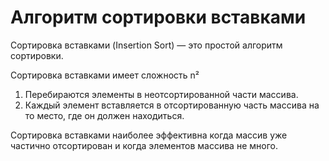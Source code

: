 # Алгоритм сортировки вставками

Сортировка вставками (Insertion Sort) — это простой алгоритм сортировки.

Сортировка вставками имеет сложность n&#x00B2;

1. Перебираются элементы в неотсортированной части массива.
2. Каждый элемент вставляется в отсортированную часть массива на то место, где он должен находиться.

 Сортировка вставками наиболее эффективна когда массив уже частично отсортирован и когда элементов массива не много.

